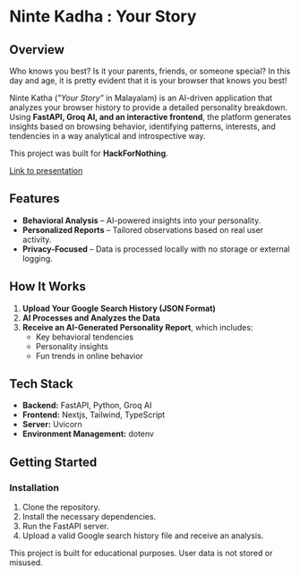 ﻿# Ninte Kadha : Your Story

## Overview

Who knows you best? Is it your parents, friends, or someone special? In this day and age, it is pretty evident that it is your browser that knows you best!

Ninte Katha (*"Your Story"* in Malayalam) is an AI-driven application that analyzes your browser history to provide a detailed personality breakdown. Using **FastAPI, Groq AI, and an interactive frontend**, the platform generates insights based on browsing behavior, identifying patterns, interests, and tendencies in a way analytical and introspective way.

This project was built for **HackForNothing**.

[Link to presentation](https://www.canva.com/design/DAGhFTG1Vhs/2x7M17OKePCAQ0SyM3zbCg/edit?utm_content=DAGhFTG1Vhs&utm_campaign=designshare&utm_medium=link2&utm_source=sharebutton)
## Features

- **Behavioral Analysis** – AI-powered insights into your personality.
- **Personalized Reports** – Tailored observations based on real user activity.
- **Privacy-Focused** – Data is processed locally with no storage or external logging.

## How It Works

1. **Upload Your Google Search History (JSON Format)**
2. **AI Processes and Analyzes the Data**
3. **Receive an AI-Generated Personality Report**, which includes:
   - Key behavioral tendencies
   - Personality insights 
   - Fun trends in online behavior

## Tech Stack

- **Backend:** FastAPI, Python, Groq AI
- **Frontend:** Nextjs, Tailwind, TypeScript
- **Server:** Uvicorn
- **Environment Management:** dotenv

## Getting Started

### Installation

1. Clone the repository.
2. Install the necessary dependencies.
3. Run the FastAPI server.
4. Upload a valid Google search history file and receive an analysis.

This project is built for educational purposes. User data is not stored or misused.

